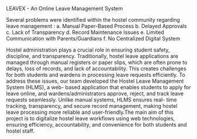 LEAVEX - An Online Leave Management System

Several problems were identified within the hostel community regarding leave management :
a.	Manual Paper-Based Process
b.	Delayed Approvals
c.	Lack of Transparency 
d.	Record Maintenance Issues 
e.	Limited Communication with Parents/Guardians
f.	No Centralized Digital System

Hostel administration plays a crucial role in ensuring student safety, discipline, and transparency. Traditionally, hostel leave applications are managed through manual registers or paper slips, which are often prone to delays, loss of records, and lack of accountability. This creates challenges for both students and wardens in processing leave requests efficiently.
To address these issues, our team developed the Hostel Leave Management System (HLMS), a web- based application that enables students to apply for leave online, and wardens/administrators approve, reject, and track leave requests seamlessly. Unlike manual systems, HLMS ensures real- time tracking, transparency, and secure record management, making hostel leave processing more reliable and user-friendly.The main aim of this project is to digitalize hostel leave workflows using web technologies, ensuring efficiency, accountability, and convenience for both students and hostel staff.
